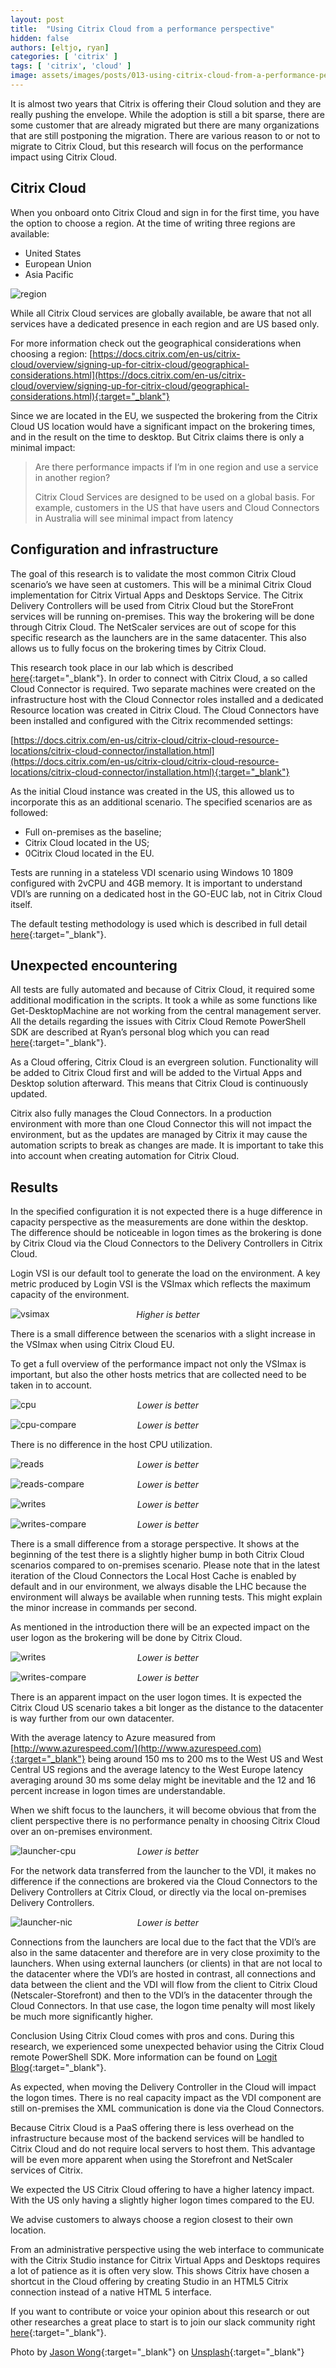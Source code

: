 ```yaml
---
layout: post
title:  "Using Citrix Cloud from a performance perspective"
hidden: false
authors: [eltjo, ryan]
categories: [ 'citrix' ]
tags: [ 'citrix', 'cloud' ]
image: assets/images/posts/013-using-citrix-cloud-from-a-performance-perspective/013-citrix-cloud-feature-image.png
---
```

It is almost two years that Citrix is offering their Cloud solution and they are really pushing the envelope. While the adoption is still a bit sparse, there are some customer that are already migrated but there are many organizations that are still postponing the migration. There are various reason to or not to migrate to Citrix Cloud, but this research will focus on the performance impact using Citrix Cloud.

## Citrix Cloud
When you onboard onto Citrix Cloud and sign in for the first time, you have the option to choose a region. At the time of writing three regions are available:

  * United States
  * European Union
  * Asia Pacific

![region]({{site.baseurl}}/assets/images/posts/013-using-citrix-cloud-from-a-performance-perspective/013-citrix-cloud-region-select-v2.png)

While all Citrix Cloud services are globally available, be aware that not all services have a dedicated presence in each region and are US based only.

For more information check out the geographical considerations when choosing a region: [https://docs.citrix.com/en-us/citrix-cloud/overview/signing-up-for-citrix-cloud/geographical-considerations.html](https://docs.citrix.com/en-us/citrix-cloud/overview/signing-up-for-citrix-cloud/geographical-considerations.html){:target="_blank"}

Since we are located in the EU, we suspected the brokering from the Citrix Cloud US location would have a significant impact on the brokering times, and in the result on the time to desktop. But Citrix claims there is only a minimal impact:

> Are there performance impacts if I’m in one region and use a service in another region?
> 
> Citrix Cloud Services are designed to be used on a global basis. For example, customers in the US that have users and Cloud Connectors in Australia will see minimal impact from latency

## Configuration and infrastructure
The goal of this research is to validate the most common Citrix Cloud scenario’s we have seen at customers. This will be a minimal Citrix Cloud implementation for Citrix Virtual Apps and Desktops Service. The Citrix Delivery Controllers will be used from Citrix Cloud but the StoreFront services will be running on-premises. This way the brokering will be done through Citrix Cloud. The NetScaler services are out of scope for this specific research as the launchers are in the same datacenter. This also allows us to fully focus on the brokering times by Citrix Cloud.

This research took place in our lab which is described [here]({{site.baseurl}}/architecture-and-hardware-setup-overview-2018){:target="_blank"}. In order to connect with Citrix Cloud, a so called Cloud Connector is required. Two separate machines were created on the infrastructure host with the Cloud Connector roles installed and a dedicated Resource location was created in Citrix Cloud. The Cloud Connectors have been installed and configured with the Citrix recommended settings:

[https://docs.citrix.com/en-us/citrix-cloud/citrix-cloud-resource-locations/citrix-cloud-connector/installation.html](https://docs.citrix.com/en-us/citrix-cloud/citrix-cloud-resource-locations/citrix-cloud-connector/installation.html){:target="_blank"}

As the initial Cloud instance was created in the US, this allowed us to incorporate this as an additional scenario. The specified scenarios are as followed:

  * Full on-premises as the baseline;
  * Citrix Cloud located in the US;
  * 0Citrix Cloud located in the EU.

Tests are running in a stateless VDI scenario using Windows 10 1809 configured with 2vCPU and 4GB memory. It is important to understand VDI’s are running on a dedicated host in the GO-EUC lab, not in Citrix Cloud itself.

The default testing methodology is used which is described in full detail [here]({{site.baseurl}}/insight-in-the-testing-methodology){:target="_blank"}.

## Unexpected encountering
All tests are fully automated and because of Citrix Cloud, it required some additional modification in the scripts. It took a while as some functions like Get-DesktopMachine are not working from the central management server. All the details regarding the issues with Citrix Cloud Remote PowerShell SDK are described at Ryan’s personal blog which you can read [here](https://www.logitblog.com/inconsistencies-with-citrix-cloud-remote-powershell-sdk){:target="_blank"}.

As a Cloud offering, Citrix Cloud is an evergreen solution. Functionality will be added to Citrix Cloud first and will be added to the Virtual Apps and Desktop solution afterward. This means that Citrix Cloud is continuously updated.

Citrix also fully manages the Cloud Connectors. In a production environment with more than one Cloud Connector this will not impact the environment, but as the updates are managed by Citrix it may cause the automation scripts to break as changes are made. It is important to take this into account when creating automation for Citrix Cloud.

## Results
In the specified configuration it is not expected there is a huge difference in capacity perspective as the measurements are done within the desktop. The difference should be noticeable in logon times as the brokering is done by Citrix Cloud via the Cloud Connectors to the Delivery Controllers in Citrix Cloud.

Login VSI is our default tool to generate the load on the environment. A key metric produced by Login VSI is the VSImax which reflects the maximum capacity of the environment.

![vsimax]({{site.baseurl}}/assets/images/posts/013-using-citrix-cloud-from-a-performance-perspective/013-citrix-cloud-vsimax.png)
<p align="center" style="margin-top: -30px;" >
  <i>Higher is better</i>
</p>

There is a small difference between the scenarios with a slight increase in the VSImax when using Citrix Cloud EU.

To get a full overview of the performance impact not only the VSImax is important, but also the other hosts metrics that are collected need to be taken in to account.


![cpu]({{site.baseurl}}/assets/images/posts/013-using-citrix-cloud-from-a-performance-perspective/013-citrix-cloud-host-cpu.png)
<p align="center" style="margin-top: -30px;" >
  <i>Lower is better</i>
</p>

![cpu-compare]({{site.baseurl}}/assets/images/posts/013-using-citrix-cloud-from-a-performance-perspective/013-citrix-cloud-host-cpu-compare.png)
<p align="center" style="margin-top: -30px;" >
  <i>Lower is better</i>
</p>

There is no difference in the host CPU utilization.

![reads]({{site.baseurl}}/assets/images/posts/013-using-citrix-cloud-from-a-performance-perspective/013-citrix-cloud-host-reads.png)
<p align="center" style="margin-top: -30px;" >
  <i>Lower is better</i>
</p>

![reads-compare]({{site.baseurl}}/assets/images/posts/013-using-citrix-cloud-from-a-performance-perspective/013-citrix-cloud-host-reads-compare.png)
<p align="center" style="margin-top: -30px;" >
  <i>Lower is better</i>
</p>

![writes]({{site.baseurl}}/assets/images/posts/013-using-citrix-cloud-from-a-performance-perspective/013-citrix-cloud-host-writes.png)
<p align="center" style="margin-top: -30px;" >
  <i>Lower is better</i>
</p>

![writes-compare]({{site.baseurl}}/assets/images/posts/013-using-citrix-cloud-from-a-performance-perspective/013-citrix-cloud-host-writes-compare.png)
<p align="center" style="margin-top: -30px;" >
  <i>Lower is better</i>
</p>

There is a small difference from a storage perspective. It shows at the beginning of the test there is a slightly higher bump in both Citrix Cloud scenarios compared to on-premises scenario. Please note that in the latest iteration of the Cloud Connectors the Local Host Cache is enabled by default and in our environment, we always disable the LHC because the environment will always be available when running tests. This might explain the minor increase in commands per second.

As mentioned in the introduction there will be an expected impact on the user logon as the brokering will be done by Citrix Cloud.

![writes]({{site.baseurl}}/assets/images/posts/013-using-citrix-cloud-from-a-performance-perspective/013-citrix-cloud-logon-times.png)
<p align="center" style="margin-top: -30px;" >
  <i>Lower is better</i>
</p>

![writes-compare]({{site.baseurl}}/assets/images/posts/013-using-citrix-cloud-from-a-performance-perspective/013-citrix-cloud-logon-times-compare.png)
<p align="center" style="margin-top: -30px;" >
  <i>Lower is better</i>
</p>

There is an apparent impact on the user logon times. It is expected the Citrix Cloud US scenario takes a bit longer as the distance to the datacenter is way further from our own datacenter.

With the average latency to Azure measured from [http://www.azurespeed.com/](http://www.azurespeed.com){:target="_blank"} being around 150 ms to 200 ms to the West US and West Central US regions and the average latency to the West Europe latency averaging around 30 ms some delay might be inevitable and the 12 and 16 percent increase in logon times are understandable.

When we shift focus to the launchers, it will become obvious that from the client perspective there is no performance penalty in choosing Citrix Cloud over an on-premises environment.

![launcher-cpu]({{site.baseurl}}/assets/images/posts/013-using-citrix-cloud-from-a-performance-perspective/013-citrix-cloud-launcher-cpu.png)
<p align="center" style="margin-top: -30px;" >
  <i>Lower is better</i>
</p>

For the network data transferred from the launcher to the VDI, it makes no difference if the connections are brokered via the Cloud Connectors to the Delivery Controllers at Citrix Cloud, or directly via the local on-premises Delivery Controllers.

![launcher-nic]({{site.baseurl}}/assets/images/posts/013-using-citrix-cloud-from-a-performance-perspective/013-citrix-cloud-launcher-nic.png)
<p align="center" style="margin-top: -30px;" >
  <i>Lower is better</i>
</p>

Connections from the launchers are local due to the fact that the VDI’s are also in the same datacenter and therefore are in very close proximity to the launchers. When using external launchers (or clients) in that are not local to the datacenter where the VDI’s are hosted in contrast, all connections and data between the client and the VDI will flow from the client to Citrix Cloud (Netscaler-Storefront) and then to the VDI’s in the datacenter through the Cloud Connectors. In that use case, the logon time penalty will most likely be much more significantly higher.

Conclusion
Using Citrix Cloud comes with pros and cons. During this research, we experienced some unexpected behavior using the Citrix Cloud remote PowerShell SDK. More information can be found on [Logit Blog](https://www.logitblog.com/inconsistencies-with-citrix-cloud-remote-powershell-sdk){:target="_blank"}.

As expected, when moving the Delivery Controller in the Cloud will impact the logon times. There is no real capacity impact as the VDI component are still on-premises the XML communication is done via the Cloud Connectors.

Because Citrix Cloud is a PaaS offering there is less overhead on the infrastructure because most of the backend services will be handled to Citrix Cloud and do not require local servers to host them. This advantage will be even more apparent when using the Storefront and NetScaler services of Citrix.

We expected the US Citrix Cloud offering to have a higher latency impact. With the US only having a slightly higher logon times compared to the EU.

We advise customers to always choose a region closest to their own location.

From an administrative perspective using the web interface to communicate with the Citrix Studio instance for Citrix Virtual Apps and Desktops requires a lot of patience as it is often very slow. This shows Citrix have chosen a shortcut in the Cloud offering by creating Studio in an HTML5 Citrix connection instead of a native HTML 5 interface.

If you want to contribute or voice your opinion about this research or out other researches a great place to start is to join our slack community right [here](https://{{site.title}}.slack.com){:target="_blank"}.

Photo by [Jason Wong](https://unsplash.com/photos/o_SMqtT8bpU?utm_source=unsplash&utm_medium=referral&utm_content=creditCopyText){:target="_blank"} on [Unsplash](https://unsplash.com/search/photos/cloud?utm_source=unsplash&utm_medium=referral&utm_content=creditCopyText){:target="_blank"}